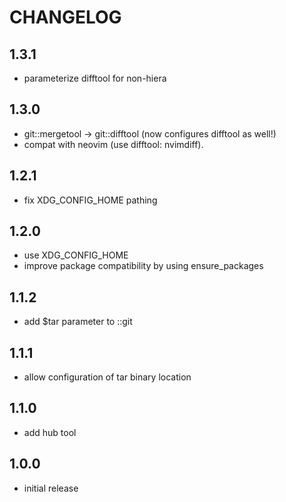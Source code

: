 # CHANGELOG

## 1.3.1
- parameterize difftool for non-hiera

## 1.3.0
- git::mergetool -> git::difftool (now configures difftool as well!)
- compat with neovim (use difftool: nvimdiff).

## 1.2.1
- fix XDG_CONFIG_HOME pathing

## 1.2.0
- use XDG_CONFIG_HOME
- improve package compatibility by using ensure_packages

## 1.1.2
- add $tar parameter to ::git

## 1.1.1
- allow configuration of tar binary location

## 1.1.0
- add hub tool

## 1.0.0
- initial release
